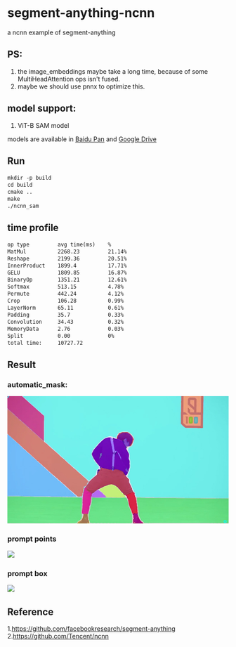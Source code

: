 # segment-anything-ncnn
a ncnn example of segment-anything  

## PS:
1. the image_embeddings maybe take a long time, because of some MultiHeadAttention ops isn't fused.
2. maybe we should use pnnx to optimize this.

## model support:  
1. ViT-B SAM model 

models are available in [Baidu Pan](https://pan.baidu.com/s/15K_glUytv0A7qZFYpafsZw?pwd=naub) and [Google Drive](https://drive.google.com/drive/folders/1xo8DyWdeC_SNuz-K-Nm_E8C9OH3PcZ7S?usp=share_link)  

## Run  
```
mkdir -p build
cd build
cmake ..
make
./ncnn_sam
```

## time profile  
```
op type         avg time(ms)    %
MatMul          2268.23         21.14%
Reshape         2199.36         20.51%
InnerProduct    1899.4          17.71%
GELU            1809.85         16.87%
BinaryOp        1351.21         12.61%
Softmax         513.15          4.78%
Permute         442.24          4.12%
Crop            106.28          0.99%
LayerNorm       65.11           0.61%
Padding         35.7            0.33%
Convolution     34.43           0.32%
MemoryData      2.76            0.03%
Split           0.00            0%
total time:     10727.72
```

## Result   
### automatic_mask:  
![](result/automatic_mask.jpg)  
### prompt points  
![](result/point_res.jpg)  
### prompt box  
![](result/box_res.jpg)  
 

## Reference  
1.https://github.com/facebookresearch/segment-anything  
2.https://github.com/Tencent/ncnn  
